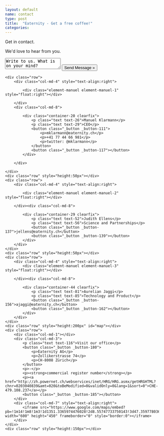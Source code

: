 ```yaml
---
layout: default
name: contact
type: post
title:  "Eaternity - Get a free coffee!"
categories: 
---
```


<div class="container-hero container-hero-4 clearfix">
	<div class="container-hero-content container-hero-content-4 clearfix">
		<p class="hero-title hero-title-3">Get in contact.</p>
		<p class="hero-subtitle hero-subtitle-2">We'd love to hear from you.</p>
		<textarea class="_textarea">Write to us. What is on your mind?</textarea>
		<button onClick="window.location='contact.html';" class="_button _button-86">Send Message »</button>
	</div>
</div>

<div class="container">
	
	<div class="row">
		<div class="col-md-4" style="text-align:right">
			
			<div class="element-manuel element-manuel-1" style="float:right"></div>

		</div>
		<div class="col-md-8">
			
			<div class="container-20 clearfix">
				<p class="text text-26">Manuel Klarmann</p>
				<p class="text text-29">CEO</p>
				<button class="_button _button-111">
					<p>mklarmann@eaternity.ch</p>
					<p>+41 77 44 66 981</p>
					<p>twitter: @mklarmann</p>
				</button>
				<button class="_button _button-117"></button>
			</div>
			
		</div>
		
	</div>
	<div class="row" style="height:50px"></div>
	<div class="row">
		<div class="col-md-4" style="text-align:right">
			
			<div class="element-manuel element-manuel-2" style="float:right"></div>

		</div><div class="col-md-8">

			<div class="container-29 clearfix">
				<p class="text text-52">Judith Ellens</p>
				<p class="text text-56">Science and Partnerships</p>
				<button class="_button _button-137">jellens@eaternity.ch</button>
				<button class="_button _button-139"></button>
			</div>
		</div>
	</div>
	<div class="row" style="height:50px"></div>
	<div class="row">
		<div class="col-md-4" style="text-align:right">
			<div class="element-manuel element-manuel-3" style="float:right"></div>

		</div><div class="col-md-8">
	
			<div class="container-44 clearfix">
				<p class="text text-81">Aurelian Jaggi</p>
				<p class="text text-85">Technology and Product</p>
				<button class="_button _button-156">ajaggi@eaternity.ch</button>
				<button class="_button _button-162"></button>
			</div>
		</div>
	</div>
	<div class="row" style="height:200px" id="map"></div>
	<div class="row">
		<div class="col-md-1"></div>
		<div class="col-md-3">
			<p class="text text-116">Visit our office</p>
			<button class="_button _button-180">
				<p>Eaternity AG</p>
				<p>Zollikerstrasse 74</p>
				<p>CH-8008 Zürich</p>
			</button>
			<p>-</p>
			<p><strong>commercial register number</strong></p>
			<p><a href="http://zh.powernet.ch/webservices/inet/HRG/HRG.asmx/getHRGHTML?chnr=0203040839&amt=020&toBeModified=0&validOnly=0&lang=1&sort=0">CHE-479.108.237</a></p>
			<button class="_button _button-185"></button>
		</div>
		<div class="col-md-7" style="text-align:right">
			<iframe src="https://www.google.com/maps/embed?pb=!1m14!1m8!1m3!1d1351.3365974476028!2d8.55747733750143!3d47.35977803632386!3m2!1i1024!2i768!4f13.1!3m3!1m2!1s0x479aa7494dfb5b0d%3A0x86b57de8395886a6!2sZollikerstrasse+74%2C+8008+Z%C3%BCrich%2C+Schweiz!5e0!3m2!1sde!2s!4v1430407836358" width="600" height="450" frameborder="0" style="border:0"></iframe>
		</div>
	</div>
	<div class="row" style="height:150px"></div>
</div>
